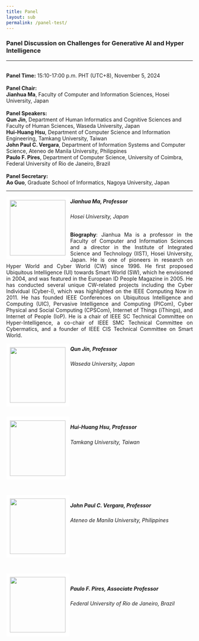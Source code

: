 ```yaml
---
title: Panel
layout: sub
permalink: /panel-test/
--- 
```


<h3>Panel Discussion on Challenges for Generative AI and Hyper Intelligence</h3>
<hr/>
<br/><b>Panel Time:</b> 15:10-17:00 p.m. PHT (UTC+8), November 5, 2024
<br/> <br/><b>Panel Chair: </b>
<br/><b>Jianhua Ma</b>, Faculty of Computer and Information Sciences, Hosei University, Japan
<br/><br/><b>Panel Speakers: </b>
<br/><b>Qun Jin</b>, Department of Human Informatics and Cognitive Sciences and Faculty of Human Sciences, Waseda University, Japan
<br/><b>Hui-Huang Hsu</b>, Department of Computer Science and Information Engineering, Tamkang University, Taiwan
<br/><b>John Paul C. Vergara</b>, Department of Information Systems and Computer Science, Ateneo de Manila University, Philippines
<br/><b>Paulo F. Pires</b>, Department of Computer Science, University of Coimbra, Federal University of Rio de Janeiro, Brazil
<br/><br/><b>Panel Secretary: </b>
<br/><b>Ao Guo</b>, Graduate School of Informatics, Nagoya University, Japan
<br/>

<hr/>

<img src="/2024/assets/images/panel_speaker/jianhua_ma.jpg" align="left" style="border:10px solid white" width="150">
<h5><b>Jianhua Ma, Professor</b></h5>
<h6>Hosei University, Japan</h6>
<p style="text-align: justify;">
 <b>Biography</b>: Jianhua Ma is a professor in the Faculty of Computer and Information Sciences and a director in the Institute of Integrated Science and Technology (IIST), Hosei University, Japan. He is one of pioneers in research on Hyper World and Cyber World (CW) since 1996. He first proposed Ubiquitous Intelligence (UI) towards Smart World (SW), which he envisioned in 2004, and was featured in the European ID People Magazine in 2005. He has conducted several unique CW-related projects including the Cyber Individual (Cyber-I), which was highlighted on the IEEE Computing Now in 2011. He has founded IEEE Conferences on Ubiquitous Intelligence and Computing (UIC), Pervasive Intelligence and Computing (PICom), Cyber Physical and Social Computing (CPSCom), Internet of Things (iThings), and Internet of People (IoP). He is a chair of IEEE SC Technical Committee on Hyper-Intelligence, a co-chair of IEEE SMC Technical Committee on Cybermatics, and a founder of IEEE CIS Technical Committee on Smart World.
 </p>
 
 <img src="/2024/assets/images/panel_speaker/qun_jin.jpg" align="left" style="border:10px solid white" width="150">
<h5><b>Qun Jin, Professor</b></h5>
<h6>Waseda University, Japan</h6>
 <p>
<br/>
<br/>
<br/>
<br/>
<br/>
<br/>
 <img src="/2024/assets/images/panel_speaker/hui-huang_hsu.jpg" align="left" style="border:10px solid white" width="150">
<h5><b>Hui-Huang Hsu, Professor</b></h5>
<h6>Tamkang University, Taiwan</h6>
 <p>
<br/>
<br/>
<br/>
<br/>
<br/>
<br/>
<img src="/2024/assets/images/panel_speaker/john_vergara.jpg" align="left" style="border:10px solid white" width="150">
<h5><b>John Paul C. Vergara, Professor</b></h5>
<h6>Ateneo de Manila University, Philippines <h6>
<p>
<br/>
<br/>
<br/>
<br/>
<br/>
<br/>
<img src="/2024/assets/images/panel_speaker/paulo_pires.jpg" align="left" style="border:10px solid white" width="150">
<h5><b>Paulo F. Pires, Associate Professor</b></h5>
<h6>Federal University of Rio de Janeiro, Brazil</h6>
 <p>
<br/>
<br/>
<br/>
<br/>
<br/>
<br/>